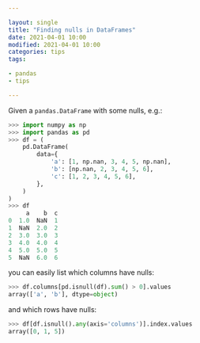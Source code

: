 ```yaml
---

layout: single
title: "Finding nulls in DataFrames"
date: 2021-04-01 10:00
modified: 2021-04-01 10:00
categories: tips
tags:

- pandas
- tips

---
```


<!--lint disable list-item-bullet-indent-->

<!--lint enable list-item-bullet-indent-->

Given a `pandas.DataFrame` with some nulls, e.g.:

```python
>>> import numpy as np
>>> import pandas as pd
>>> df = (
    pd.DataFrame(
        data={
            'a': [1, np.nan, 3, 4, 5, np.nan],
            'b': [np.nan, 2, 3, 4, 5, 6],
            'c': [1, 2, 3, 4, 5, 6],
        },
    )
)
>>> df
     a    b  c
0  1.0  NaN  1
1  NaN  2.0  2
2  3.0  3.0  3
3  4.0  4.0  4
4  5.0  5.0  5
5  NaN  6.0  6
```

you can easily list which columns have nulls:

```python
>>> df.columns[pd.isnull(df).sum() > 0].values
array(['a', 'b'], dtype=object)
```

and which rows have nulls:

```python
>>> df[df.isnull().any(axis='columns')].index.values
array([0, 1, 5])
```
